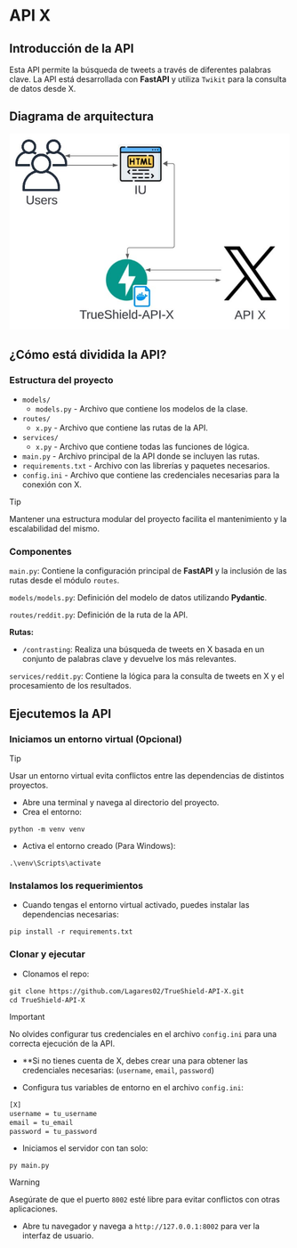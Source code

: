 # API X

## Introducción de la API

Esta API permite la búsqueda de tweets a través de diferentes palabras clave. La API está desarrollada con **FastAPI** y utiliza `Twikit` para la consulta de datos desde X.

## Diagrama de arquitectura

<img src="imgs/Diagrama_arq.jpg" alt="Diagrama de arquitectura" />

## ¿Cómo está dividida la API?

### Estructura del proyecto

- `models/`
  - `models.py` - Archivo que contiene los modelos de la clase.
- `routes/`
  - `x.py` - Archivo que contiene las rutas de la API.
- `services/`
  - `x.py` - Archivo que contiene todas las funciones de lógica.
- `main.py` - Archivo principal de la API donde se incluyen las rutas.
- `requirements.txt` - Archivo con las librerías y paquetes necesarios.
- `config.ini` - Archivo que contiene las credenciales necesarias para la conexión con X.

> [!TIP]
> Mantener una estructura modular del proyecto facilita el mantenimiento y la escalabilidad del mismo.

### Componentes

`main.py`: Contiene la configuración principal de **FastAPI** y la inclusión de las rutas desde el módulo `routes`.

`models/models.py`: Definición del modelo de datos utilizando **Pydantic**.

`routes/reddit.py`: Definición de la ruta de la API.

**Rutas:**
- `/contrasting`: Realiza una búsqueda de tweets en X basada en un conjunto de palabras clave y devuelve los más relevantes.

`services/reddit.py`: Contiene la lógica para la consulta de tweets en X y el procesamiento de los resultados.

## Ejecutemos la API

### Iniciamos un entorno virtual (Opcional)

> [!TIP]
> Usar un entorno virtual evita conflictos entre las dependencias de distintos proyectos.

- Abre una terminal y navega al directorio del proyecto.
- Crea el entorno:

```
python -m venv venv 
```

- Activa el entorno creado (Para Windows):

```
.\venv\Scripts\activate
```

### Instalamos los requerimientos

-   Cuando tengas el entorno virtual activado, puedes instalar las dependencias necesarias:

```
pip install -r requirements.txt
```

### Clonar y ejecutar

- Clonamos el repo:

```
git clone https://github.com/Lagares02/TrueShield-API-X.git
cd TrueShield-API-X
```

> [!IMPORTANT]
> No olvides configurar tus credenciales en el archivo `config.ini` para una correcta ejecución de la API.

- **Si no tienes cuenta de X, debes crear una para obtener las credenciales necesarias: (`username`, `email`, `password`)

- Configura tus variables de entorno en el archivo `config.ini`:

```
[X]
username = tu_username
email = tu_email
password = tu_password
```

- Iniciamos el servidor con tan solo:

```
py main.py
```

> [!WARNING]
> Asegúrate de que el puerto `8002` esté libre para evitar conflictos con otras aplicaciones.

- Abre tu navegador y navega a `http://127.0.0.1:8002` para ver la interfaz de usuario.
